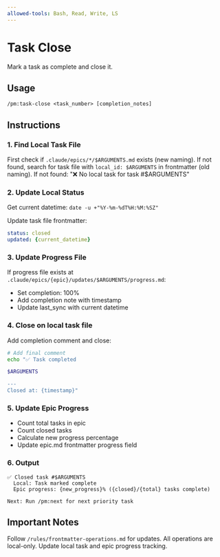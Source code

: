 ```yaml
---
allowed-tools: Bash, Read, Write, LS
---
```


# Task Close

Mark a task as complete and close it.

## Usage
```
/pm:task-close <task_number> [completion_notes]
```

## Instructions

### 1. Find Local Task File

First check if `.claude/epics/*/$ARGUMENTS.md` exists (new naming).
If not found, search for task file with `local_id: $ARGUMENTS` in frontmatter (old naming).
If not found: "❌ No local task for task #$ARGUMENTS"

### 2. Update Local Status

Get current datetime: `date -u +"%Y-%m-%dT%H:%M:%SZ"`

Update task file frontmatter:
```yaml
status: closed
updated: {current_datetime}
```

### 3. Update Progress File

If progress file exists at `.claude/epics/{epic}/updates/$ARGUMENTS/progress.md`:
- Set completion: 100%
- Add completion note with timestamp
- Update last_sync with current datetime

### 4. Close on local task file

Add completion comment and close:
```bash
# Add final comment
echo "✅ Task completed

$ARGUMENTS

---
Closed at: {timestamp}"
```

### 5. Update Epic Progress

- Count total tasks in epic
- Count closed tasks
- Calculate new progress percentage
- Update epic.md frontmatter progress field

### 6. Output

```
✅ Closed task #$ARGUMENTS
  Local: Task marked complete
  Epic progress: {new_progress}% ({closed}/{total} tasks complete)
  
Next: Run /pm:next for next priority task
```

## Important Notes

Follow `/rules/frontmatter-operations.md` for updates.
All operations are local-only.
Update local task and epic progress tracking.